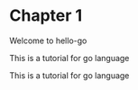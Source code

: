 # Chapter 1
Welcome to hello-go

This is a tutorial for go language

This is a tutorial for go language
